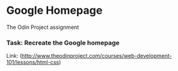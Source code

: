 # Google Homepage
The Odin Project assignment<br>

### Task: Recreate the Google homepage
Link: (http://www.theodinproject.com/courses/web-development-101/lessons/html-css)<br>
